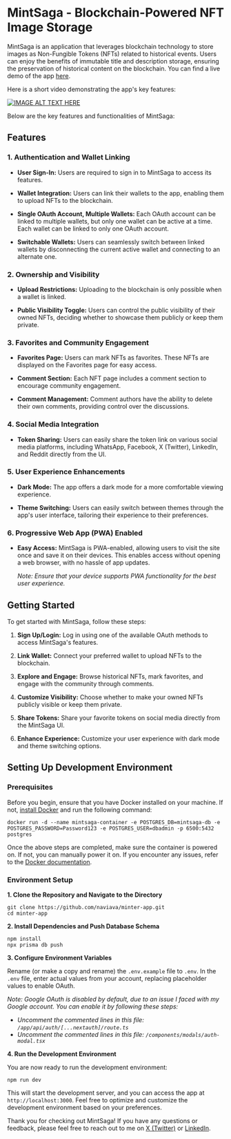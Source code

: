 # MintSaga - Blockchain-Powered NFT Image Storage

MintSaga is an application that leverages blockchain technology to store images as Non-Fungible Tokens (NFTs) related to historical events. Users can enjoy the benefits of immutable title and description storage, ensuring the preservation of historical content on the blockchain. You can find a live demo of the app [here](https://mintsaga.vercel.app/).

Here is a short video demonstrating the app's key features:

[![IMAGE ALT TEXT HERE](https://img.youtube.com/vi/_5HMEXtB4iI/0.jpg)](https://www.youtube.com/watch?v=_5HMEXtB4iI)

Below are the key features and functionalities of MintSaga:

## Features

### 1. Authentication and Wallet Linking

- **User Sign-In:** Users are required to sign in to MintSaga to access its features.

- **Wallet Integration:** Users can link their wallets to the app, enabling them to upload NFTs to the blockchain.

- **Single OAuth Account, Multiple Wallets:** Each OAuth account can be linked to multiple wallets, but only one wallet can be active at a time. Each wallet can be linked to only one OAuth account.

- **Switchable Wallets:** Users can seamlessly switch between linked wallets by disconnecting the current active wallet and connecting to an alternate one.

### 2. Ownership and Visibility

- **Upload Restrictions:** Uploading to the blockchain is only possible when a wallet is linked.

- **Public Visibility Toggle:** Users can control the public visibility of their owned NFTs, deciding whether to showcase them publicly or keep them private.

### 3. Favorites and Community Engagement

- **Favorites Page:** Users can mark NFTs as favorites. These NFTs are displayed on the Favorites page for easy access.

- **Comment Section:** Each NFT page includes a comment section to encourage community engagement.

- **Comment Management:** Comment authors have the ability to delete their own comments, providing control over the discussions.

### 4. Social Media Integration

- **Token Sharing:** Users can easily share the token link on various social media platforms, including WhatsApp, Facebook, X (Twitter), LinkedIn, and Reddit directly from the UI.

### 5. User Experience Enhancements

- **Dark Mode:** The app offers a dark mode for a more comfortable viewing experience.

- **Theme Switching:** Users can easily switch between themes through the app's user interface, tailoring their experience to their preferences.

### 6. Progressive Web App (PWA) Enabled

- **Easy Access:** MintSaga is PWA-enabled, allowing users to visit the site once and save it on their devices. This enables access without opening a web browser, with no hassle of app updates.

  _Note: Ensure that your device supports PWA functionality for the best user experience._

## Getting Started

To get started with MintSaga, follow these steps:

1. **Sign Up/Login:** Log in using one of the available OAuth methods to access MintSaga's features.

2. **Link Wallet:** Connect your preferred wallet to upload NFTs to the blockchain.

3. **Explore and Engage:** Browse historical NFTs, mark favorites, and engage with the community through comments.

4. **Customize Visibility:** Choose whether to make your owned NFTs publicly visible or keep them private.

5. **Share Tokens:** Share your favorite tokens on social media directly from the MintSaga UI.

6. **Enhance Experience:** Customize your user experience with dark mode and theme switching options.

## Setting Up Development Environment

### Prerequisites

Before you begin, ensure that you have Docker installed on your machine. If not, [install Docker](https://docs.docker.com/get-docker/) and run the following command:

```
docker run -d --name mintsaga-container -e POSTGRES_DB=mintsaga-db -e POSTGRES_PASSWORD=Password123 -e POSTGRES_USER=dbadmin -p 6500:5432 postgres
```

Once the above steps are completed, make sure the container is powered on. If not, you can manually power it on. If you encounter any issues, refer to the [Docker documentation](https://docs.docker.com/).

### Environment Setup

**1. Clone the Repository and Navigate to the Directory**

```
git clone https://github.com/naviava/minter-app.git
cd minter-app
```

**2. Install Dependencies and Push Database Schema**

```
npm install
npx prisma db push
```

**3. Configure Environment Variables**

Rename (or make a copy and rename) the `.env.example` file to `.env`. In the `.env` file, enter actual values from your account, replacing placeholder values to enable OAuth.

_Note: Google OAuth is disabled by default, due to an issue I faced with my Google account. You can enable it by following these steps:_

- _Uncomment the commented lines in this file: `/app/api/auth/[...nextauth]/route.ts`_
- _Uncomment the commented lines in this file: `/components/modals/auth-modal.tsx`_

**4. Run the Development Environment**

You are now ready to run the development environment:

```
npm run dev
```

This will start the development server, and you can access the app at `http://localhost:3000`. Feel free to optimize and customize the development environment based on your preferences.

Thank you for checking out MintSaga! If you have any questions or feedback, please feel free to reach out to me on [X (Twitter)](https://twitter.com/oldmannav) or [LinkedIn](https://www.linkedin.com/in/navin-avadhani-aa288785/).
